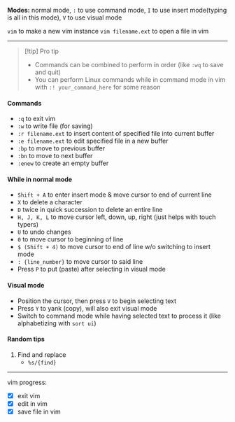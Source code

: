 **Modes:** normal mode, `:` to use command mode, `I` to use insert mode(typing is all in this mode), `V` to use visual mode

`vim` to make a new vim instance
`vim filename.ext` to open a file in vim

* * *

> [!tip] Pro tip
> - Commands can be combined to perform in order (like `:wq` to save and quit)
> - You can perform Linux commands while in command mode in vim with
>   `:! your_command_here` for some reason

#### Commands
- `:q` to exit vim
- `:w` to write file (for saving)
- `:r filename.ext` to insert content of specified file into current buffer
- `:e filename.ext` to edit specified file in a new buffer
- `:bp` to move to previous buffer
- `:bn` to move to next buffer
- `:enew` to create an empty buffer

#### While in normal mode
- `Shift + A` to enter insert mode & move cursor to end of current line
- `X` to delete a character
- `D` twice in quick succession to delete an entire line
- `H, J, K, L` to move cursor left, down, up, right (just helps with touch typers)
- `U` to undo changes
- `0` to move cursor to beginning of line
- `$ (Shift + 4)` to move cursor to end of line w/o switching to insert mode
- `: {line_number}` to move cursor to said line
- Press `P` to put (paste) after selecting in visual mode

#### Visual mode
- Position the cursor, then press `V` to begin selecting text
- Press `Y` to yank (copy), will also exit visual mode
- Switch to command mode while having selected text to process it (like alphabetizing with `sort ui`)

#### Random tips
1) Find and replace
	- `%s/{find}`

---

vim progress:
- [x] exit vim
- [x] edit in vim
- [x] save file in vim
